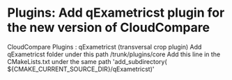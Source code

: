 # Plugins: Add qExametricst plugin for the new version of CloudCompare
CloudCompare Plugins : qExametricst (transversal crop plugin)
Add qExametricst folder under this path /trunk/plugins/core
Add this line in the CMakeLists.txt under the same path 'add_subdirectory( ${CMAKE_CURRENT_SOURCE_DIR}/qExametricst)'
